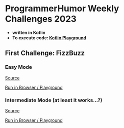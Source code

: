 # ProgrammerHumor Weekly Challenges 2023 
* **written in Kotlin**
* **To execute code: [Kotlin Playground](https://play.kotlinlang.org/)**
## First Challenge: FizzBuzz
### Easy Mode
[Source](src/main/kotlin/FizzBuzz-Easy.kt)

[Run in Browser / Playground](https://pl.kotl.in/zRNddM1tY)


### Intermediate Mode (at least it works...?)
[Source](src/main/kotlin/FizzBuzz-Intermediate.kt)

[Run in Browser / Playground](https://pl.kotl.in/QZzcWq1Wb)